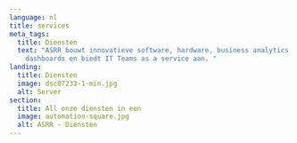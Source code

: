 ```yaml
---
language: nl
title: services
meta_tags:
  title: Diensten
  text: "ASRR bouwt innovatieve software, hardware, business analytics & insights
    dashboards en biedt IT Teams as a service aan. "
landing:
  title: Diensten
  image: dsc07233-1-min.jpg
  alt: Server
section:
  title: All onze diensten in een
  image: automation-square.jpg
  alt: ASRR - Diensten
---
```

